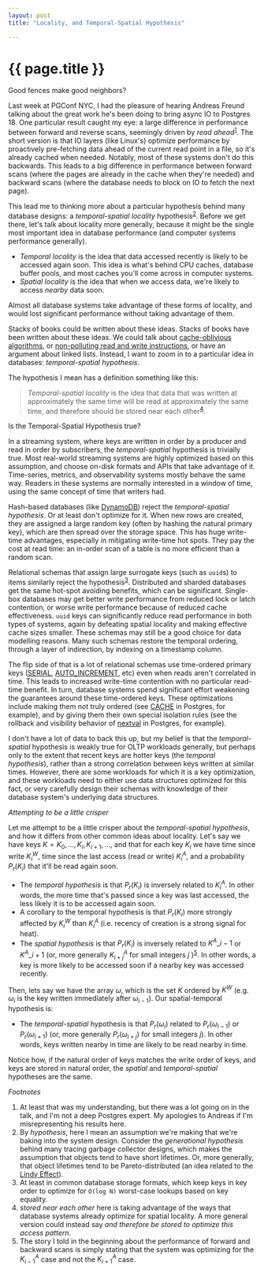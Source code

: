 ```yaml
---
layout: post
title: "Locality, and Temporal-Spatial Hypothesis"

---
```

{{ page.title }}
================

<script>
  MathJax = {
    tex: {inlineMath: [['$', '$'], ['\\(', '\\)']]}
  };
</script>
<script id="MathJax-script" async src="https://cdn.jsdelivr.net/npm/mathjax@3/es5/tex-mml-chtml.js"></script>


<p class="meta">Good fences make good neighbors?</p>

Last week at PGConf NYC, I had the pleasure of hearing Andreas Freund talking about the great work he's been doing to bring async IO to Postgres 18. One particular result caught my eye: a large difference in performance between forward and reverse scans, seemingly driven by *read ahead*<sup>[1](#foot1)</sup>. The short version is that IO layers (like Linux's) optimize performance by proactively pre-fetching data ahead of the current read point in a file, so it's already cached when needed. Notably, most of these systems don't do this backwards. This leads to a big difference in performance between forward scans (where the pages are already in the cache when they're needed) and backward scans (where the database needs to block on IO to fetch the next page).

This lead me to thinking more about a particular hypothesis behind many database designs: a *temporal-spatial locality* hypothesis<sup>[2](#foot2)</sup>. Before we get there, let's talk about locality more generally, because it might be the single most important idea in database performance (and computer systems performance generally).

* *Temporal locality* is the idea that data accessed recently is likely to be accessed again soon. This idea is what's behind CPU caches, database buffer pools, and most caches you'll come across in computer systems.
* *Spatial locality* is the idea that when we access data, we're likely to access *nearby* data soon. 

Almost all database systems take advantage of these forms of locality, and would lost significant performance without taking advantage of them.

Stacks of books could be written about these ideas. Stacks of books have been written about these ideas. We could talk about [cache-oblivious algorithms](https://en.wikipedia.org/wiki/Cache-oblivious_algorithm), or [non-polluting read and write instructions](https://developer.arm.com/documentation/dui0801/l/A64-Floating-point-Instructions/STNP--SIMD-and-FP---A64-), or have an argument about linked lists. Instead, I want to zoom in to a particular idea in databases: *temporal-spatial hypothesis*.

The hypothesis I mean has a definition something like this:

> *Temporal-spatial locality* is the idea that data that was written at approximately the same time will be read at approximately the same time, and therefore should be stored near each other<sup>[4](#foot4)</sup>.

Is the Temporal-Spatial Hypothesis true?

In a streaming system, where keys are written in order by a producer and read in order by subscribers, the *temporal-spatial* hypothesis is trivially true. Most real-world streaming systems are highly optimized based on this assumption, and choose on-disk formats and APIs that take advantage of it. Time-series, metrics, and observability systems mostly behave the same way. Readers in these systems are normally interested in a window of time, using the same concept of time that writers had.

Hash-based databases (like [DynamoDB](https://aws.amazon.com/dynamodb/)) reject the *temporal-spatial hypothesis*. Or at least don't optimize for it. When new rows are created, they are assigned a large random key (often by hashing the natural primary key), which are then spread over the storage space. This has huge write-time advantages, especially in mitigating write-time hot spots. They pay the cost at read time: an in-order scan of a table is no more efficient than a random scan.

Relational schemas that assign large surrogate keys (such as `uuid`s) to items similarly reject the hypothesis<sup>[3](#foot3)</sup>. Distributed and sharded databases get the same hot-spot avoiding benefits, which can be significant. Single-box databases may get better write performance from reduced lock or latch contention, or worse write performance because of reduced cache effectiveness. `uuid` keys can significantly reduce read performance in both types of systems, again by defeating spatial locality and making effective cache sizes smaller. These schemas may still be a good choice for data modelling reasons. Many such schemas restore the temporal ordering, through a layer of indirection, by indexing on a timestamp column.

The flip side of that is a lot of relational schemas use time-ordered primary keys ([SERIAL](https://www.postgresql.org/docs/current/datatype-numeric.html#DATATYPE-SERIAL), [AUTO_INCREMENT](https://dev.mysql.com/doc/refman/8.4/en/example-auto-increment.html), etc) even when reads aren't correlated in time. This leads to increased write-time contention with no particular read-time benefit. In turn, database systems spend significant effort weakening the guarantees around these time-ordered keys. These optimizations include making them not truly ordered (see [CACHE](https://www.postgresql.org/docs/current/sql-createsequence.html) in Postgres, for example), and by giving them their own special isolation rules (see the rollback and visibility behavior of [nextval](https://www.postgresql.org/docs/current/functions-sequence.html) in Postgres, for example).

I don't have a lot of data to back this up, but my belief is that the *temporal-spatial* hypothesis is weakly true for OLTP workloads generally, but perhaps only to the extent that recent keys are hotter keys (the *temporal hypothesis*), rather than a strong correlation between keys written at similar times. However, there are some workloads for which it is a key optimization, and these workloads need to either use data structures optimized for this fact, or very carefully design their schemas with knowledge of their database system's underlying data structures.

*Attempting to be a little crisper*

Let me attempt to be a little crisper about the *temporal-spatial hypothesis*, and how it differs from other common ideas about locality. Let's say we have keys $K = {K_0, \ldots, K_i, K_{i+1}, \ldots}$, and that for each key $K_i$ we have time since write $K^{W}_i$, time since the last access (read or write) $K^{A}_i$, and a probability $P_r(K_i)$ that it'll be read again soon. 

* The *temporal hypothesis* is that $P_r(K_i)$ is inversely related to $K^{A}_i$. In other words, the more time that's passed since a key was last accessed, the less likely it is to be accessed again soon.
* A corollary to the temporal hypothesis is that $P_r(K_i)$ more strongly affected by $K^{W}_i$ than $K^{A}_i$ (i.e. recency of creation is a strong signal for heat).
* The *spatial hypothesis* is that $P_r(K_i)$ is inversely related to $K^{A}\_{i-1}$ or $K^{A}\_{i+1}$ (or, more generally $K^{A}_{i+j}$ for small integers $j$ )<sup>[5](#foot5)</sup>. In other words, a key is more likely to be accessed soon if a nearby key was accessed recently.

Then, lets say we have the array $\omega$, which is the set $K$ ordered by $K^W$ (e.g. $\omega_i$ is the key written immediately after $\omega_{i-1}$). Our spatial-temporal hypothesis is:

* The *temporal-spatial* hypothesis is that $P_r(\omega_i)$ related to $P_r(\omega_{i-1})$ or $P_r(\omega_{i+1})$ (or, more generally $P_r(\omega_{i+j})$ for small integers $j$). In other words, keys written nearby in time are likely to be read nearby in time.

Notice how, if the natural order of keys matches the write order of keys, and keys are stored in natural order, the *spatial* and *temporal-spatial* hypotheses are the same.  

*Footnotes*

1. <a name="foot1"></a> At least that was my understanding, but there was a lot going on in the talk, and I'm not a deep Postgres expert. My apologies to Andreas if I'm misrepresenting his results here.
2. <a name="foot2"></a> By *hypothesis*, here I mean an assumption we're making that we're baking into the system design. Consider the *generational hypothesis* behind many tracing garbage collector designs, which makes the assumption that objects tend to have short lifetimes. Or, more generally, that object lifetimes tend to be Pareto-distributed (an idea related to the [Lindy Effect](https://en.wikipedia.org/wiki/Lindy_effect)).
3. <a name="foot3"></a> At least in common database storage formats, which keep keys in key order to optimize for `O(log N)` worst-case lookups based on key equality.
4. <a name="foot4"></a> *stored near each other* here is taking advantage of the ways that database systems already optimize for spatial locality. A more general version could instead say *and therefore be stored to optimize this access pattern*.
5. <a name="foot5"></a> The story I told in the beginning about the performance of forward and backward scans is simply stating that the system was optimizing for the $K^{A}_{i-1}$ case and not the $K^{A}_{i+1}$ case.